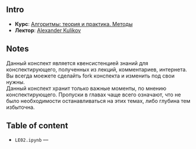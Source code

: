 ## Intro
- **Курс**: [Алгоритмы: теория и практика. Методы](https://stepik.org/course/217/)
- **Лектор**: [Alexander Kulikov](https://stepik.org/users/12)

## Notes
Данный конспект является квенсистенцией знаний для конспектирующего, полученных из лекций, комментариев, интернета. Вы всегда моежете сделайть fork конспекта и изменить под свои нужны.  
Данный конспект хранит только важные моменты, по мнению конспектирующего. Пропуски в главах чаще всего означают, что не было необходимости останавливаться на этих темах, либо глубина тем избыточна.

## Table of content
- `LE02.ipynb` –– 